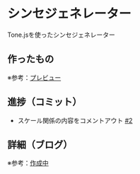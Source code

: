 # シンセジェネレーター

Tone.jsを使ったシンセジェネレーター

## 作ったもの

※参考：[プレビュー]()

## 進捗（コミット）

- スケール関係の内容をコメントアウト [#2](https://github.com/ryo-i/synth-generator/issues/2)

## 詳細（ブログ）

※参考：[作成中]()